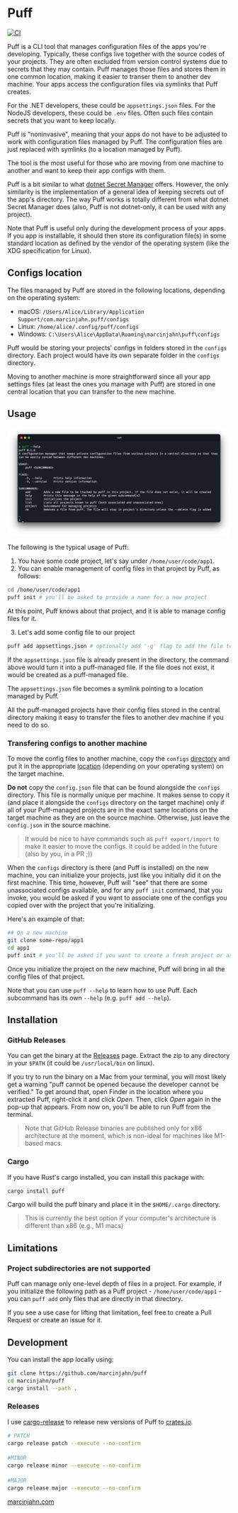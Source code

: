 # Puff

[![CI](https://github.com/marcinjahn/puff/actions/workflows/ci.yml/badge.svg?branch=main)](https://github.com/marcinjahn/puff/actions/workflows/ci.yml)

Puff is a CLI tool that manages configuration files of the apps you're
developing. Typically, these configs live together with the source codes of your
projects. They are often excluded from version control systems due to secrets
that they may contain. Puff manages those files and stores them in one common
location, making it easier to transer them to another dev machine. Your apps
access the configuration files via symlinks that Puff creates.

For the .NET developers, these could be `appsettings.json` files. For the
NodeJS developers, these could be `.env` files. Often such files contain secrets
that you want to keep locally.

Puff is "noninvasive", meaning that your apps do not have to be adjusted to work
with configuration files managed by Puff. The configuration files are just
replaced with symlinks (to a location managed by Puff).

The tool is the most useful for those who are moving from one machine to another
and want to keep their app configs with them.

Puff is a bit similar to what [dotnet Secret
Manager](https://docs.microsoft.com/en-us/aspnet/core/security/app-secrets?view=aspnetcore-6.0&tabs=windows#secret-manager)
offers. However, the only similarity is the implementation of a general idea of
keeping secrets out of the app's directory. The way Puff works is totally
different from what dotnet Secret Manager does (also, Puff is not dotnet-only, it
can be used with any project).

Note that Puff is useful only during the development process of your apps. If
you app is installable, it should then store its configuration file(s) in some
standard location as defined by the vendor of the operating system (like the XDG
specification for Linux).

## Configs location

The files managed by Puff are stored in the following locations, depending on
the operating system:

- macOS: `/Users/Alice/Library/Application Support/com.marcinjahn.puff/configs`
- Linux: `/home/alice/.config/puff/configs`
- Windows: `C:\Users\Alice\AppData\Roaming\marcinjahn\puff\configs`

Puff would be storing your projects' configs in folders stored in the
`configs` directory. Each project would have its own separate folder in the
`configs` directory.

Moving to another machine is more straightforward since all your app settings
files (at least the ones you manage with Puff) are stored in one central
location that you can transfer to the new machine.

## Usage


![Puff Help](./img/puff-help.png)

The following is the typical usage of Puff:

1. You have some code project, let's say under `/home/user/code/app1`.
2. You can enable management of config files in that project by Puff, as
   follows:

```sh
cd /home/user/code/app1
puff init # you'll be asked to provide a name for a new project
```

At this point, Puff knows about that project, and it is able to manage config
files for it.

3. Let's add some config file to our project

```sh
puff add appsettings.json # optionally add '-g' flag to add the file to .gitignore
```

If the `appsettings.json` file is already present in the directory, the command
above would turn it into a puff-managed file. If the file does not exist, it
would be created as a puff-managed file.

The `appsettings.json` file becomes a symlink pointing to a location managed by
Puff.

All the puff-managed projects have their config files stored in the central
directory making it easy to transfer the files to another dev machine if you
need to do so.

### Transfering configs to another machine

To move the config files to another machine, copy the `configs`
[directory](#configs-location) and put it in the appropriate
[location](#configs-location) (depending on your operating system) on the target
machine.

**Do not** copy the `config.json` file that can be found alongside the `configs`
directory. This file is normally unique per machine. It makes sense to copy it
(and place it alongside the `configs` directory on the target machine) only if
all of your Puff-managed projects are in the exact same locations on the
target machine as they are on the source machine. Otherwise, just leave the
`config.json` in the source machine.

> It would be nice to have commands such as `puff export/import` to make it
> easier to move the configs. It could be added in the future (also by you, in a PR ;))

When the `configs` directory is there (and Puff is installed) on the new
machine, you can initialize your projects, just like you initially did it on the
first machine. This time, however, Puff will "see" that there are some
unassociated configs available, and for any `puff init` command, that you
invoke, you would be asked if you want to associate one of the configs you copied
over with the project that you're initializing.

Here's an example of that:

```sh
## On a new machine
git clone some-repo/app1
cd app1
puff init # you'll be asked if you want to create a fresh project or associate it with one of the existing configs
```

Once you initialize the project on the new machine, Puff will bring in all the
config files of that project.

Note that you can use `puff --help` to learn how to use Puff. Each
subcommand has its own `--help` (e.g. `puff add --help`).

## Installation

### GitHub Releases

You can get the binary at the
[Releases](https://github.com/marcinjahn/puff/releases) page. Extract the zip to
any directory in your `$PATH` (it could be `/usr/local/bin` on linux).

If you try to run the binary on a Mac from your terminal, you will most likely
get a warning "puff cannot be opened because the developer cannot be verified."
To get around that, open Finder in the location where you extracted Puff,
right-click it and click *Open*. Then, click *Open* again in the pop-up that
appears. From now on, you'll be able to run Puff from the terminal.

> Note that GitHub Release binaries are published only for x86 architecture at
> the moment, which is non-ideal for machines like M1-based macs.

### Cargo

If you have Rust's cargo installed, you can install this package with:

```sh
cargo install puff
```

Cargo will build the puff binary and place it in the `$HOME/.cargo` directory.

> This is currently the best option if your computer's architecture is different
> than x86 (e.g., M1 macs)

## Limitations

### Project subdirectories are not supported

Puff can manage only one-level depth of files in a project. For example, if
you initialize the following path as a Puff project - `/home/user/code/app1` - you can
`puff add` only files that are directly in that directory. 

If you see a use case for lifting that limitation, feel free to create a Pull
Request or create an issue for it.


## Development

You can install the app locally using:

```sh
git clone https://github.com/marcinjahn/puff
cd marcinjahn/puff
cargo install --path .
```

### Releases

I use [cargo-release](https://github.com/crate-ci/cargo-release) to release new
versions of Puff to [crates.io](https://crates.io/crates/puff).

```sh
# PATCH
cargo release patch --execute --no-confirm

#MINOR
cargo release minor --execute --no-confirm

#MAJOR
cargo release major --execute --no-confirm
```

[marcinjahn.com](https://marcinjahn.com)
